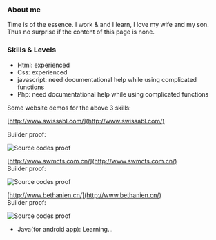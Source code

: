 ### About me
Time is of the essence.
I work & and I learn,
I love my wife and my son.
Thus no surprise if the content of this page is none.

### Skills & Levels

* Html: experienced
* Css: experienced
* javascript: need documentational help while using complicated functions
* Php: need documentational help while using complicated functions

Some website demos for the above 3 skills:  

[http://www.swissabl.com/](http://www.swissabl.com/)  

Builder proof:  

![Source codes proof](Xavi-New.github.io/builder_proof.jpg)  
  
  
[http://www.swmcts.com.cn/](http://www.swmcts.com.cn/)  
Builder proof:  

![Source codes proof](Xavi-New.github.io/builder_proof02.jpg)  
  
  
[http://www.bethanien.cn/](http://www.bethanien.cn/)  
Builder proof:  

![Source codes proof](Xavi-New.github.io/builder_proof03.jpg)  



* Java(for android app): Learning...

